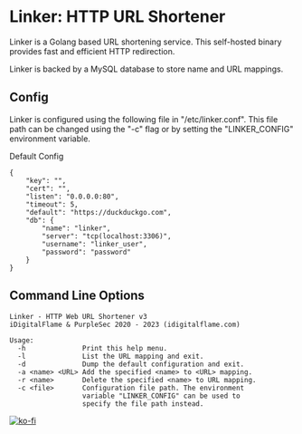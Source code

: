 # Linker: HTTP URL Shortener

Linker is a Golang based URL shortening service. This self-hosted binary provides fast and efficient HTTP redirection.

Linker is backed by a MySQL database to store name and URL mappings.

## Config

Linker is configured using the following file in "/etc/linker.conf". This file path can be changed using the "-c" flag or by setting the "LINKER_CONFIG" environment variable.

Default Config

```[json]
{
    "key": "",
    "cert": "",
    "listen": "0.0.0.0:80",
    "timeout": 5,
    "default": "https://duckduckgo.com",
    "db": {
        "name": "linker",
        "server": "tcp(localhost:3306)",
        "username": "linker_user",
        "password": "password"
    }
}
```

## Command Line Options

```[text]
Linker - HTTP Web URL Shortener v3
iDigitalFlame & PurpleSec 2020 - 2023 (idigitalflame.com)

Usage:
  -h              Print this help menu.
  -l              List the URL mapping and exit.
  -d              Dump the default configuration and exit.
  -a <name> <URL> Add the specified <name> to <URL> mapping.
  -r <name>       Delete the specified <name> to URL mapping.
  -c <file>       Configuration file path. The environment
                  variable "LINKER_CONFIG" can be used to
                  specify the file path instead.
```

[![ko-fi](https://ko-fi.com/img/githubbutton_sm.svg)](https://ko-fi.com/Z8Z4121TDS)
